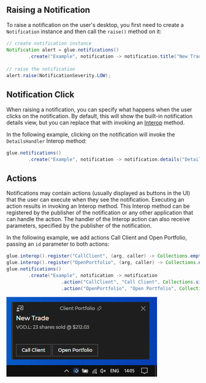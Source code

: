 ## Raising a Notification

To raise a notification on the user's desktop, you first need to create a `Notification` instance and then call the `raise()` method on it:

```java
// create notification instance
Notification alert = glue.notifications()
        .create("Example", notification -> notification.title("New Trade"));

// raise the notification
alert.raise(NotificationSeverity.LOW);
```

## Notification Click

When raising a notification, you can specify what happens when the user clicks on the notification. By default, this will show the built-in notification details view, but you can replace that with invoking an [Interop](../../data-sharing-between-apps/interop/net/index.html#method_invocation) method.

In the following example, clicking on the notification will invoke the `DetailsHandler` Interop method:

```java
glue.notifications()
        .create("Example", notification -> notification.details("DetailsHandler"));
```

## Actions

Notifications may contain actions (usually displayed as buttons in the UI) that the user can execute when they see the notification. Executing an action results in invoking an Interop method. This Interop method can be registered by the publisher of the notification or any other application that can handle the action. The handler of the Interop action can also receive parameters, specified by the publisher of the notification.

In the following example, we add actions Call Client and Open Portfolio, passing an `id` parameter to both actions:

```java
glue.interop().register("CallClient", (arg, caller) -> Collections.emptyMap());
glue.interop().register("OpenPortfolio", (arg, caller) -> Collections.emptyMap());
glue.notifications()
        .create("Example", notification -> notification
                    .action("CallClient", "Call Client", Collections.singletonMap("id", 42))
                    .action("OpenPortfolio", "Open Portfolio", Collections.singletonMap("id", 42)));
```

![Java actions](../../../images/notifications/actions.png)